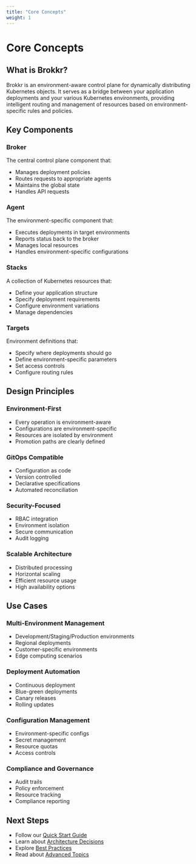 ```yaml
---
title: "Core Concepts"
weight: 1
---
```


# Core Concepts

## What is Brokkr?

Brokkr is an environment-aware control plane for dynamically distributing Kubernetes objects. It serves as a bridge between your application deployments and your various Kubernetes environments, providing intelligent routing and management of resources based on environment-specific rules and policies.

## Key Components

### Broker
The central control plane component that:
- Manages deployment policies
- Routes requests to appropriate agents
- Maintains the global state
- Handles API requests

### Agent
The environment-specific component that:
- Executes deployments in target environments
- Reports status back to the broker
- Manages local resources
- Handles environment-specific configurations

### Stacks
A collection of Kubernetes resources that:
- Define your application structure
- Specify deployment requirements
- Configure environment variations
- Manage dependencies

### Targets
Environment definitions that:
- Specify where deployments should go
- Define environment-specific parameters
- Set access controls
- Configure routing rules

## Design Principles

### Environment-First
- Every operation is environment-aware
- Configurations are environment-specific
- Resources are isolated by environment
- Promotion paths are clearly defined

### GitOps Compatible
- Configuration as code
- Version controlled
- Declarative specifications
- Automated reconciliation

### Security-Focused
- RBAC integration
- Environment isolation
- Secure communication
- Audit logging

### Scalable Architecture
- Distributed processing
- Horizontal scaling
- Efficient resource usage
- High availability options

## Use Cases

### Multi-Environment Management
- Development/Staging/Production environments
- Regional deployments
- Customer-specific environments
- Edge computing scenarios

### Deployment Automation
- Continuous deployment
- Blue-green deployments
- Canary releases
- Rolling updates

### Configuration Management
- Environment-specific configs
- Secret management
- Resource quotas
- Access controls

### Compliance and Governance
- Audit trails
- Policy enforcement
- Resource tracking
- Compliance reporting

## Next Steps
- Follow our [Quick Start Guide](../../getting-started/quick-start)
- Learn about [Architecture Decisions](../architecture-decisions)
- Explore [Best Practices](../best-practices)
- Read about [Advanced Topics](../advanced-topics)
